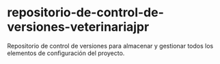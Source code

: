# repositorio-de-control-de-versiones-veterinariajpr
 Repositorio de control de versiones para almacenar y gestionar todos los elementos de configuración del proyecto.

